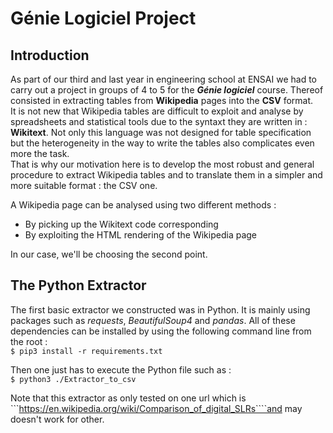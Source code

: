 # Génie Logiciel Project

## Introduction

As part of our third and last year in engineering school at ENSAI we had to carry out a project in groups of 4 to 5 for the ***Génie logiciel*** course.
Thereof consisted in extracting tables from **Wikipedia** pages into the **CSV** format. <br>
It is not new that Wikipedia tables are difficult to exploit and analyse by spreadsheets and statistical tools due to the syntaxt they are written in : **Wikitext**. Not only this language was not designed for table specification but the heterogeneity in the way to write the tables also complicates even more the task. <br>
That is why our motivation here is to develop the most robust and general procedure to extract Wikipedia tables and to translate them in a simpler and more suitable format : the CSV one. <br>

A Wikipedia page can be analysed using two different methods : <br>
- By picking up the Wikitext code corresponding
- By exploiting the HTML rendering of the Wikipedia page 

In our case, we'll be choosing the second point. 

## The Python Extractor

The first basic extractor we constructed was in Python. It is mainly using packages such as *requests*, *BeautifulSoup4* and *pandas*. All of these dependencies can be installed by using the following command line from the root : <br>
``` $ pip3 install -r requirements.txt ``` <br>

Then one just has to execute the Python file such as : <br>
``` $ python3 ./Extractor_to_csv ``` <br>

Note that this extractor as only tested on one url which is ```https://en.wikipedia.org/wiki/Comparison_of_digital_SLRs````and may doesn't work for other.

